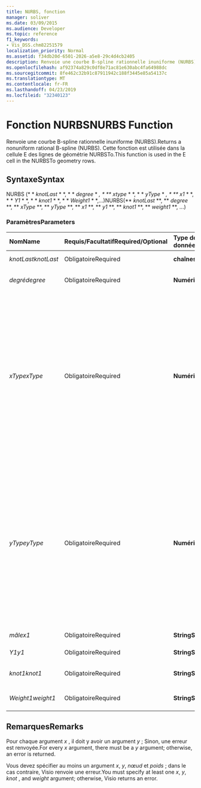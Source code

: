 ```yaml
---
title: NURBS, fonction
manager: soliver
ms.date: 03/09/2015
ms.audience: Developer
ms.topic: reference
f1_keywords:
- Vis_DSS.chm82251579
localization_priority: Normal
ms.assetid: f34db20d-6501-2026-a5e8-29c4d4cb2405
description: Renvoie une courbe B-spline rationnelle inuniforme (NURBS). Cette fonction est utilisée dans la cellule E des lignes de géométrie NURBSTo.
ms.openlocfilehash: af92374a829c0df8e71ac81e630abc4fa64988dc
ms.sourcegitcommit: 8fe462c32b91c87911942c188f3445e85a54137c
ms.translationtype: MT
ms.contentlocale: fr-FR
ms.lasthandoff: 04/23/2019
ms.locfileid: "32340123"
---
```

# <a name="nurbs-function"></a><span data-ttu-id="dbada-104">Fonction NURBS</span><span class="sxs-lookup"><span data-stu-id="dbada-104">NURBS Function</span></span>

<span data-ttu-id="dbada-105">Renvoie une courbe B-spline rationnelle inuniforme (NURBS).</span><span class="sxs-lookup"><span data-stu-id="dbada-105">Returns a nonuniform rational B-spline (NURBS).</span></span> <span data-ttu-id="dbada-106">Cette fonction est utilisée dans la cellule E des lignes de géométrie NURBSTo.</span><span class="sxs-lookup"><span data-stu-id="dbada-106">This function is used in the E cell in the NURBSTo geometry rows.</span></span>
  
## <a name="syntax"></a><span data-ttu-id="dbada-107">Syntaxe</span><span class="sxs-lookup"><span data-stu-id="dbada-107">Syntax</span></span>

<span data-ttu-id="dbada-108">NURBS (\* \* *knotLast* \* \*, \* \* *degree* \* *, \* \*\* xtype* \* \*, \* \* *yType* \* *, \* \*\* x1* \* \*, \* \* *Y1* \* \*, \* \* *knot1* \* \*, \* \* *Weight1* \* \*,...)</span><span class="sxs-lookup"><span data-stu-id="dbada-108">NURBS(\*\* *knotLast* \*\*, \*\* *degree* \*\*, \*\* *xType* \*\*, \*\* *yType* \*\*, \*\* *x1* \*\*, \*\* *y1* \*\*, \*\* *knot1* \*\*, \*\* *weight1* \*\*, ...)</span></span> 
  
### <a name="parameters"></a><span data-ttu-id="dbada-109">Paramètres</span><span class="sxs-lookup"><span data-stu-id="dbada-109">Parameters</span></span>

|<span data-ttu-id="dbada-110">**Nom**</span><span class="sxs-lookup"><span data-stu-id="dbada-110">**Name**</span></span>|<span data-ttu-id="dbada-111">**Requis/Facultatif**</span><span class="sxs-lookup"><span data-stu-id="dbada-111">**Required/Optional**</span></span>|<span data-ttu-id="dbada-112">**Type de données**</span><span class="sxs-lookup"><span data-stu-id="dbada-112">**Data Type**</span></span>|<span data-ttu-id="dbada-113">**Description**</span><span class="sxs-lookup"><span data-stu-id="dbada-113">**Description**</span></span>|
|:-----|:-----|:-----|:-----|
| <span data-ttu-id="dbada-114">_knotLast_</span><span class="sxs-lookup"><span data-stu-id="dbada-114">_knotLast_</span></span> <br/> |<span data-ttu-id="dbada-115">Obligatoire</span><span class="sxs-lookup"><span data-stu-id="dbada-115">Required</span></span>  <br/> |<span data-ttu-id="dbada-116">**chaîne**</span><span class="sxs-lookup"><span data-stu-id="dbada-116">**string**</span></span> <br/> | <span data-ttu-id="dbada-117">Dernier nœud</span><span class="sxs-lookup"><span data-stu-id="dbada-117">The last knot.</span></span>  <br/> |
| <span data-ttu-id="dbada-118">_degré_</span><span class="sxs-lookup"><span data-stu-id="dbada-118">_degree_</span></span> <br/> |<span data-ttu-id="dbada-119">Obligatoire</span><span class="sxs-lookup"><span data-stu-id="dbada-119">Required</span></span>  <br/> |<span data-ttu-id="dbada-120">**Numérique**</span><span class="sxs-lookup"><span data-stu-id="dbada-120">**Numeric**</span></span> <br/> |<span data-ttu-id="dbada-121">Degré de la courbe Spline</span><span class="sxs-lookup"><span data-stu-id="dbada-121">The spline's degree.</span></span>  <br/> |
| <span data-ttu-id="dbada-122">_xType_</span><span class="sxs-lookup"><span data-stu-id="dbada-122">_xType_</span></span> <br/> |<span data-ttu-id="dbada-123">Obligatoire</span><span class="sxs-lookup"><span data-stu-id="dbada-123">Required</span></span>  <br/> |<span data-ttu-id="dbada-124">**Numérique**</span><span class="sxs-lookup"><span data-stu-id="dbada-124">**Numeric**</span></span> <br/> |<span data-ttu-id="dbada-125">Indique comment interpréter les données _x_ d'entrée.</span><span class="sxs-lookup"><span data-stu-id="dbada-125">Specifies how to interpret the  _x_ input data.</span></span> <span data-ttu-id="dbada-126">Si _xtype_ a la valeur 0, toutes les données d'entrée _x_ sont interprétées comme un pourcentage de la largeur.</span><span class="sxs-lookup"><span data-stu-id="dbada-126">If  _xType_ is 0, all  _x_ input data is interpreted as a percentage of Width.</span></span> <span data-ttu-id="dbada-127">Si _xtype_ a la forme 1, toutes les données _x_ d'entrée sont interprétées comme des coordonnées locales.</span><span class="sxs-lookup"><span data-stu-id="dbada-127">If  _xType_ is 1, all  _x_ input data is interpreted as local coordinates.</span></span>  <br/> |
| <span data-ttu-id="dbada-128">_yType_</span><span class="sxs-lookup"><span data-stu-id="dbada-128">_yType_</span></span> <br/> |<span data-ttu-id="dbada-129">Obligatoire</span><span class="sxs-lookup"><span data-stu-id="dbada-129">Required</span></span>  <br/> |<span data-ttu-id="dbada-130">**Numérique**</span><span class="sxs-lookup"><span data-stu-id="dbada-130">**Numeric**</span></span> <br/> |<span data-ttu-id="dbada-131">Indique comment interpréter les données d'entrée _y_ .</span><span class="sxs-lookup"><span data-stu-id="dbada-131">Specifies how to interpret the  _y_ input data.</span></span> <span data-ttu-id="dbada-132">Si _yType_ a la valeur 0, toutes les données _y_ d'entrée sont interprétées comme un pourcentage de la hauteur.</span><span class="sxs-lookup"><span data-stu-id="dbada-132">If  _yType_ is 0, all  _y_ input data is interpreted as a percentage of Height.</span></span> <span data-ttu-id="dbada-133">Si _yType_ a la valeurs 1, toutes les données _y_ d'entrée sont interprétées comme des coordonnées locales.</span><span class="sxs-lookup"><span data-stu-id="dbada-133">If  _yType_ is 1, all  _y_ input data is interpreted as local coordinates.</span></span>  <br/> |
| <span data-ttu-id="dbada-134">_mâle_</span><span class="sxs-lookup"><span data-stu-id="dbada-134">_x1_</span></span> <br/> |<span data-ttu-id="dbada-135">Obligatoire</span><span class="sxs-lookup"><span data-stu-id="dbada-135">Required</span></span>  <br/> |<span data-ttu-id="dbada-136">**String**</span><span class="sxs-lookup"><span data-stu-id="dbada-136">**String**</span></span> <br/> |<span data-ttu-id="dbada-137">Coordonnée x.</span><span class="sxs-lookup"><span data-stu-id="dbada-137">An x-coordinate.</span></span>  <br/> |
| <span data-ttu-id="dbada-138">_Y1_</span><span class="sxs-lookup"><span data-stu-id="dbada-138">_y1_</span></span> <br/> |<span data-ttu-id="dbada-139">Obligatoire</span><span class="sxs-lookup"><span data-stu-id="dbada-139">Required</span></span>  <br/> |<span data-ttu-id="dbada-140">**String**</span><span class="sxs-lookup"><span data-stu-id="dbada-140">**String**</span></span> <br/> |<span data-ttu-id="dbada-141">Coordonnée y.</span><span class="sxs-lookup"><span data-stu-id="dbada-141">A y-coordinate.</span></span>  <br/> |
| <span data-ttu-id="dbada-142">_knot1_</span><span class="sxs-lookup"><span data-stu-id="dbada-142">_knot1_</span></span> <br/> |<span data-ttu-id="dbada-143">Obligatoire</span><span class="sxs-lookup"><span data-stu-id="dbada-143">Required</span></span>  <br/> |<span data-ttu-id="dbada-144">**String**</span><span class="sxs-lookup"><span data-stu-id="dbada-144">**String**</span></span> <br/> |<span data-ttu-id="dbada-145">Nœud sur la courbe B-spline</span><span class="sxs-lookup"><span data-stu-id="dbada-145">A knot on the B-spline.</span></span>  <br/> |
| <span data-ttu-id="dbada-146">_Weight1_</span><span class="sxs-lookup"><span data-stu-id="dbada-146">_weight1_</span></span> <br/> |<span data-ttu-id="dbada-147">Obligatoire</span><span class="sxs-lookup"><span data-stu-id="dbada-147">Required</span></span>  <br/> |<span data-ttu-id="dbada-148">**String**</span><span class="sxs-lookup"><span data-stu-id="dbada-148">**String**</span></span> <br/> |<span data-ttu-id="dbada-149">Épaisseur sur la courbe B-spline</span><span class="sxs-lookup"><span data-stu-id="dbada-149">A weight on the B-spline.</span></span>  <br/> |
   
## <a name="remarks"></a><span data-ttu-id="dbada-150">Remarques</span><span class="sxs-lookup"><span data-stu-id="dbada-150">Remarks</span></span>

<span data-ttu-id="dbada-151">Pour chaque argument *x* , il doit y avoir un argument *y* ; Sinon, une erreur est renvoyée.</span><span class="sxs-lookup"><span data-stu-id="dbada-151">For every  *x*  argument, there must be a  *y*  argument; otherwise, an error is returned.</span></span> 
  
<span data-ttu-id="dbada-152">Vous devez spécifier au moins un argument *x*, *y*, *nœud* et *poids* ; dans le cas contraire, Visio renvoie une erreur.</span><span class="sxs-lookup"><span data-stu-id="dbada-152">You must specify at least one  *x*, *y*, *knot*  , and  *weight*  argument; otherwise, Visio returns an error.</span></span> 
  

